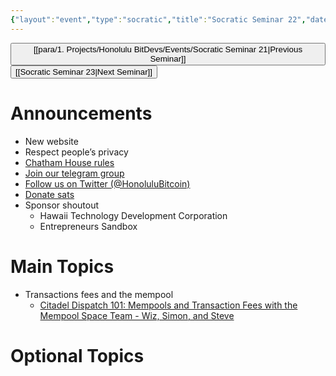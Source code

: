 ```yaml
---
{"layout":"event","type":"socratic","title":"Socratic Seminar 22","date":"2023-05-29","tags":["bitdevs, socratic-22, bitcoin, resource"],"dg-publish":true,"dg-path":"BitDevs/Events/Socratic Seminar 22.md","permalink":"/bit-devs/events/socratic-seminar-22/","dgPassFrontmatter":true,"noteIcon":"3","created":"2023-05-12T19:02:17.526-10:00","updated":"2023-05-13T22:36:54.392-10:00"}
---
```




<button class="obsidian-button previous-seminar">[[para/1. Projects/Honolulu BitDevs/Events/Socratic Seminar 21\|Previous Seminar]]</button> <button class="obsidian-button next-seminar">[[Socratic Seminar 23\|Next Seminar]]</button>

# Announcements

- New website
- Respect people’s privacy
- [Chatham House rules](https://www.chathamhouse.org/about-us/chatham-house-rule)
- [Join our telegram group](https://t.me/+Uh9gbHO9EHFkZWJh)
- [Follow us on Twitter (@HonoluluBitcoin)](https://twitter.com/HonoluluBitcoin)
- [Donate sats](http://honolulubitdevs.com/donate)
- Sponsor shoutout
	- Hawaii Technology Development Corporation
	- Entrepreneurs Sandbox

# Main Topics

- Transactions fees and the mempool
	- [Citadel Dispatch 101: Mempools and Transaction Fees with the Mempool Space Team - Wiz, Simon, and Steve](https://www.podpage.com/citadeldispatch/cd101-mempools-and-transaction-fees-with-the-mempool-space-team-wiz-simon-and-steve/)

# Optional Topics
